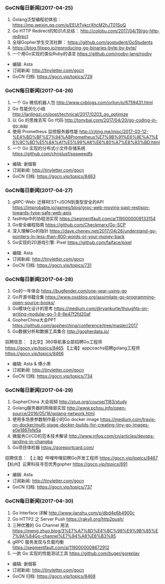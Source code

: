 ### GoCN每日新闻(2017-04-25)

1. Golang泛型编程初体验： https://mp.weixin.qq.com/s/EEUtTykcrXhcM2hJT01SoQ
2. Go HTTP Redirect的知识点总结： http://colobu.com/2017/04/19/go-http-redirect
3. 全球Gopher学生交流社群： https://github.com/gostudent/GoStudents
4.  https://blog.filippo.io/reproducing-go-binaries-byte-by-byte/
5. 一个用Go实现的类似Ruby的语言 https://github.com/rooby-lang/rooby

* 编辑: Asta
* 订阅新闻: http://tinyletter.com/gocn
* GoCN 归档: https://gocn.vip/topics/729

### GoCN每日新闻(2017-04-26)

1. 一个 Go 微信机器人包 http://www.cnblogs.com/orlion/p/6759431.html
2. Go 性能优化小结 http://lanlingzi.cn/post/technical/2017/0203_go_optimize
3. 以 Go 的思维去写 Go 代码 http://tonybai.com/2017/04/20/go-coding-in-go-way
4. 使用 Prometheus 监控服务器性能 http://cjting.me/misc/2017-03-12-%E4%BD%BF%E7%94%A8Prometheus%E7%9B%91%E6%8E%A7%E6%9C%8D%E5%8A%A1%E5%99%A8%E6%80%A7%E8%83%BD.html
5. 一个 Go 实现的分布式小文件存储系统 https://github.com/chrislusf/seaweedfs

* 编辑: 谢烟客
* 订阅新闻: http://tinyletter.com/gocn
* GoCN 归档: https://gocn.vip/topics/8463

### GoCN每日新闻(2017-04-27)

1. gRPC-Web: 迁移REST+JSON到类型安全的API https://improbable.io/games/blog/grpc-web-moving-past-restjson-towards-type-safe-web-apis
2. fasthttp中的协程池实现 https://segmentfault.com/a/1190000009133154
3. Go安全编程指南 https://github.com/Checkmarx/Go-SCP
4. 深入理解Go的指针 https://dave.cheney.net/2017/04/26/understand-go-pointers-in-less-than-800-words-or-your-money-back
5. Go实现的2D游戏引擎: Pixel https://github.com/faiface/pixel

* 编辑: Asta
* 订阅新闻: http://tinyletter.com/gocn
* GoCN 归档: https://gocn.vip/topics/731

### GoCN每日新闻(2017-04-28)

1. Go的一年体会 https://bugfender.com/one-year-using-go
2. Go开源书籍合集 https://www.ossblog.org/assimilate-go-programming-open-source-books/
3. Go模块化设计的思考 https://medium.com/@ryankurte/thoughts-on-writing-modular-go-1-8-6e47f2fd20af
4. GopherChina大会PPT https://github.com/gopherchina/conference/tree/master/2017
5. Go数据分析和数据工具集合 http://gopherdata.io/

招聘信息：
【北京】360导航事业部招聘Go工程师 https://gocn.vip/topics/8465
【上海】appcoachs招聘golang工程师 https://gocn.vip/topics/8466

* 编辑: Asta & 傅小黑
* 订阅新闻: http://tinyletter.com/gocn
* GoCN 归档: https://gocn.vip/topics/734

### GoCN每日新闻(2017-04-29)

1. GopherChina 大会视频 http://stuq.org/course/1183/study
2. Golang服务器的网络层实现 http://www.pchou.info/open-source/2016/05/16/golang-network.html
3. 使用多场景参数制作最小的Go docker image https://medium.com/travis-on-docker/multi-stage-docker-builds-for-creating-tiny-go-images-e0e1867efe5a
4. 微服务CI/CD的范本技术解读 http://www.infoq.com/cn/articles/devops-landing-in-changba
5. Go项目体检器 https://goreportcard.com/

招聘信息：
【上海】哔哩哔哩招聘Go开发工程师 https://gocn.vip/topics/8467
【杭州】云霁科技寻觅优秀gopher https://gocn.vip/topics/691

* 编辑: Asta
* 订阅新闻: http://tinyletter.com/gocn
* GoCN 归档: https://gocn.vip/topics/737

### GoCN每日新闻(2017-04-30)

1. Go Interface 详解 http://www.jianshu.com/p/dbd4e6b4900c
2. Go HTTP2 之 Server Push https://rakyll.org/http2push/
3. 三种优雅的 Go Channel 用法 https://meng.zhuo.blog/3%E7%A7%8D%E4%BC%98%E9%9B%85%E7%9A%84Go-channel%E7%94%A8%E6%B3%95
4. gRPC 服务发现与负载均衡 https://segmentfault.com/a/1190000008672912
5. 一款 Go 实现的性能测试工具 https://github.com/buger/goreplay

* 编辑: 谢烟客
* 订阅新闻: http://tinyletter.com/gocn
* GoCN 归档: https://gocn.vip/topics/8468
